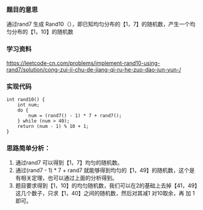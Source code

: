 ### 题目的意思
通过rand7 生成 Rand10（），即已知均匀分布的【1，7】的随机数，产生一个均匀分布的【1，10】的随机数

### 学习资料
https://leetcode-cn.com/problems/implement-rand10-using-rand7/solution/cong-zui-ji-chu-de-jiang-qi-ru-he-zuo-dao-jun-yun-/

### 实现代码
```
int rand10() {
    int num;
    do {
        num = (rand7() - 1) * 7 + rand7();
    } while (num > 40);
    return (num - 1) % 10 + 1;
}
```

### 思路简单分析：
1. 通过rand7 可以得到【1，7】均匀的随机数。
2. 通过(rand7 - 1) * 7 + rand7 就能够得到均匀的【1，49】的随机数，这个是有相关定理，也可以通过上面的分析得到。
3. 题目要求得到【1，10】的均匀随机数，我们可以在2的基础上去掉【41，49】这几个数子，只求【1，40】之间的随机数，然后对其减1 对10取余，再 加 1 即可。
